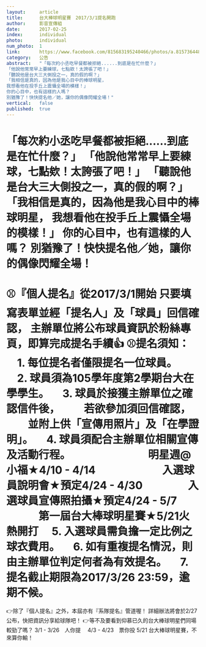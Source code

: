 ```yaml
---
layout:     article
title:      台大棒球明星賽　2017/3/1提名開跑
author:     影音宣傳組
date:       2017-02-25
index:      individual
photo:      individual
num_photo:  1
link:       https://www.facebook.com/815683195240466/photos/a.815736448568474.1073741828.815683195240466/906865482788903/?type=3
category:   公告
abstract:   "「每次約小丞吃早餐都被拒絕......到底是在忙什麼？」
「他說他常常早上要練球，七點欸！太誇張了吧！」
「聽說他是台大三大側投之一，真的假的啊？」
「我相信是真的，因為他是我心目中的棒球明星，
我想看他在投手丘上震懾全場的模樣！」
你的心目中，也有這樣的人嗎？
別猶豫了！快快提名他／她，讓你的偶像閃耀全場！"
vertical:   false
published:  true
---
```


「每次約小丞吃早餐都被拒絕......到底是在忙什麼？」
「他說他常常早上要練球，七點欸！太誇張了吧！」
「聽說他是台大三大側投之一，真的假的啊？」
「我相信是真的，因為他是我心目中的棒球明星，
我想看他在投手丘上震懾全場的模樣！」
你的心目中，也有這樣的人嗎？
別猶豫了！快快提名他／她，讓你的偶像閃耀全場！
=====================================
⚾『個人提名』從2017/3/1開始
只要填寫表單並經「提名人」及「球員」回信確認，
主辦單位將公布球員資訊於粉絲專頁，即算完成提名手續👍
⚾提名須知：
　1. 每位提名者僅限提名一位球員。
　2. 球員須為105學年度第2學期台大在學學生。
　3. 球員於接獲主辦單位之確認信件後，
　　若欲參加須回信確認，
　　並附上供「宣傳用照片」及「在學證明」。
　4. 球員須配合主辦單位相關宣傳及活動行程。
　　　　　　　明星週@小福★4/10 - 4/14
　　　　　　入選球員說明會★預定4/24 - 4/30
　　　　入選球員宣傳照拍攝★預定4/24 - 5/7
　　　第一屆台大棒球明星賽★5/21火熱開打
　5. 入選球員需負擔一定比例之球衣費用。
　6. 如有重複提名情況，則由主辦單位判定何者為有效提名。
　7. 提名截止期限為2017/3/26 23:59，逾期不候。
=====================================
👉除了『個人提名』之外，本屆亦有『系隊提名』管道喔！
詳細辦法將會於2/27公布，快把資訊分享給球隊吧！
👉等不及要看到仰慕已久的台大棒球明星們同場較勁了嗎？
3/1 - 3/26　人你提　
4/3 - 4/23　票你投
5/21 台大棒球明星賽，不來算你輸！
